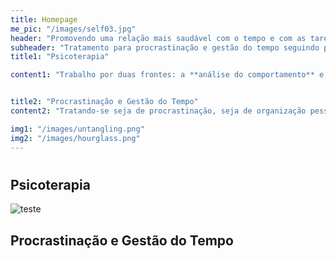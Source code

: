 ```yaml
---
title: Homepage 
me_pic: "/images/self03.jpg"
header: "Promovendo uma relação mais saudável com o tempo e com as tarefas"
subheader: "Tratamento para procrastinação e gestão do tempo seguindo princípios científicos sólidos e uma filosofia crítica"
title1: "Psicoterapia"

content1: "Trabalho por duas frontes: a **análise do comportamento** e a **investigação psicodinâmica**. Essas duas abordagens se complementam. Há momentos em que é suficiente aprender novas formas de agir. Em outros, é necessário uma investigação profunda na história pessoal. É um trabalho investigativo, e sobretudo cooperativo, entre o terapeuta e o cliente."


title2: "Procrastinação e Gestão do Tempo"
content2: "Tratando-se seja de procrastinação, seja de organização pessoal de uma forma mais ampla, trabalho com estudantes e profissionais que almejam **desenvolver uma relação melhor com o tempo** e livrar-se do sentimento de urgência constante."

img1: "/images/untangling.png"
img2: "/images/hourglass.png"
---
```


# 

## Psicoterapia

<img src="/images/untangling.png" alt="teste">


## Procrastinação e Gestão do Tempo


